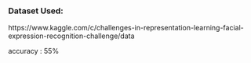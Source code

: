 <h3>Dataset Used:</h3>
<link>https://www.kaggle.com/c/challenges-in-representation-learning-facial-expression-recognition-challenge/data</link>

accuracy : 55% 
